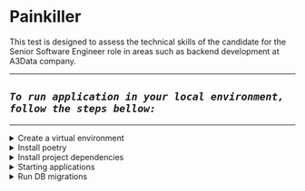 # Painkiller

This test is designed to assess the technical skills of the candidate for the Senior Software Engineer role in areas such as backend development at A3Data company.

---

## _**`To run application in your local environment, follow the steps bellow:`**_

---

<details>
  <summary>Create a virtual environment</summary>

`Create a virtual env`

```shellscript
python -m venv .venv
```

---

`load a virtual environment`

```shellscript
source .venv/bin/activate
```

</details>
<details>
  <summary>Install poetry</summary>

`Install poetry package manager`

```shellscript
pip install poetry
```

</details>
<details>
  <summary>Install project dependencies</summary>

`Install project dependencies using poetry`

```shellscript
poetry install
```

</details>
<details>
  <summary>Starting applications</summary>

`Starting a Patients fast api server application`

```shellscript
poetry run patient
```

---

```shellscript
poetry run measurement
```

</details>
<details>
  <summary>Run DB migrations</summary>

`Trigger a job to apply DB migrations`

```shellscript
poetry run migrate_patient
```

---

```shellscript
poetry run migrate_measurement
```

</details>
